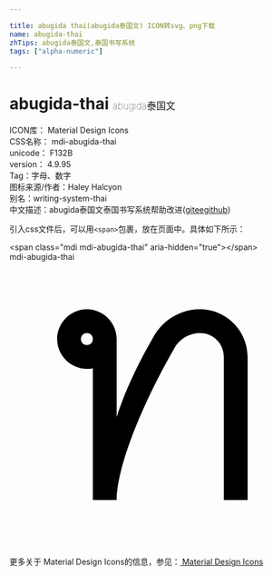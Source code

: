 ```yaml
---

title: abugida thai(abugida泰国文) ICON转svg、png下载
name: abugida-thai
zhTips: abugida泰国文,泰国书写系统
tags: ["alpha-numeric"]

---
```


# abugida-thai  <small style="font-size: 60%;font-weight: 100">abugida泰国文</small>


<div class="detail-page">
<p>
<span>
ICON库：
<span class="badge-secondary badge">Material Design Icons</span> 
</span>
<br/>
<span>
CSS名称：
<span class="badge-secondary badge">mdi-abugida-thai</span> 
</span>
<br/>
<span>
unicode：
<span class="badge-secondary badge">F132B</span> 
<copy-btn content='F132B' btn-title=""></copy-btn>
<copy-btn :content='String.fromCodePoint(parseInt("F132B", 16))' btn-title="复制U"></copy-btn>
</span>
<br/>
<span>
version：
<span class="badge-secondary badge">4.9.95</span> 
</span><br/><span>Tag：<span class="badge-light badge"><router-link to="/tags/alpha-numeric.html">字母、数字</router-link></span></span>
<br/>
<span>图标来源/作者：<span class="badge-light badge">Haley Halcyon</span></span> 
<br/>
<span>别名：<span class="badge-light badge">writing-system-thai</span></span><br/><span class="zh-detail">中文描述：<span class="badge-primary badge">abugida泰国文</span><span class="badge-primary badge">泰国书写系统</span><span class="help-link"><span>帮助改进</span>(<a href="https://gitee.com/liuwave/icon-helper/edit/master/json/material/abugida-thai.json" target="_blank" rel="noopener noreferrer">gitee</a><a href="https://github.com/liuwave/icon-helper/edit/master/json/material/abugida-thai.json" target="_blank" rel="noopener noreferrer">github</a></span>)</span><br/>
</p>
</div>
<div class="alert alert-dark">
  <i class="mdi mdi-abugida-thai mdi-48px"></i>
  <i class="mdi mdi-abugida-thai mdi-36px"></i>
  <i class="mdi mdi-abugida-thai mdi-24px"></i>
  <i class="mdi mdi-abugida-thai mdi-18px"></i>
</div>
<div>
  <p>引入css文件后，可以用<code>&lt;span&gt;</code>包裹，放在页面中。具体如下所示：    
  </p>
  <div class="alert alert-primary" style="font-size: 14px">
    &lt;span class="mdi mdi-abugida-thai" aria-hidden="true"&gt;&lt;/span&gt;
    <copy-btn content='<span class="mdi mdi-abugida-thai" aria-hidden="true"></span>'></copy-btn>
  </div>
  <div class="alert alert-secondary">
    <i class="mdi mdi-abugida-thai"
    style="font-size: 24px"
    aria-hidden="true"></i> mdi-abugida-thai
    <copy-btn content="mdi-abugida-thai" btn-title="复制图标名称"></copy-btn>
  </div>
</div>
<div id="svg" class="svg-wrap">
<svg xmlns="http://www.w3.org/2000/svg" viewBox="0 0 24 24"><path d="M9 20C9 17.44 10.87 12.42 13.86 7.25C14.29 6.5 15.08 6 16 6C17.12 6 18 6.88 18 8V20H20V8C20 5.8 18.2 4 16 4C14.34 4 12.9 4.92 12.13 6.25C10.56 8.96 9.61 11.15 9 13.03V6.5C9 5.13 7.87 4 6.5 4C5.13 4 4 5.13 4 6.5C4 7.87 5.13 9 6.5 9C6.67 9 6.84 9 7 8.95V20M6.5 6C6.79 6 7 6.21 7 6.5C7 6.79 6.79 7 6.5 7C6.21 7 6 6.79 6 6.5C6 6.21 6.21 6 6.5 6Z" /></svg>
</div>
<detail full-name='mdi-abugida-thai'></detail>
    
<div><p>更多关于 Material Design Icons的信息，参见：<a target="_blank" href="https://iconhelper.cn/material.html"> Material Design Icons</a>
</p></div>
